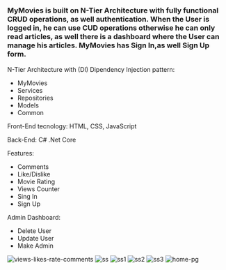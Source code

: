 # <h3>MyMovies is built on N-Tier Architecture with fully functional CRUD operations, as well authentication. When the User is logged in, he can use CUD operations otherwise he can only read articles, as well there is a dashboard where the User can manage his articles. MyMovies has Sign In,as well Sign Up form.</h3>

N-Tier Architecture with (DI) Dipendency Injection pattern:
<ul>
    <li>MyMovies</li>
    <li>Services</li>
    <li>Repositories</li>
    <li>Models</li>
    <li>Common</li>
</ul>
<p>Front-End tecnology: HTML, CSS, JavaScript</p>
<p>Back-End: C# .Net Core</p>

Features: 
<ul>
    <li>Comments</li>
    <li>Like/Dislike</li>
    <li>Movie Rating</li>
    <li>Views Counter</li>
    <li>Sing In</li>
    <li>Sign Up</li>

</ul>

Admin Dashboard:
<ul>
    <li>Delete User</li>
    <li>Update User</li>
    <li>Make Admin</li>
</ul>


<img src="https://i.ibb.co/4TKPKzQ/views-likes-rate-comments.png" alt="views-likes-rate-comments" border="0">
<img src="https://i.ibb.co/9ZCqgcv/ss.png" alt="ss" border="0">
<img src="https://i.ibb.co/ww3GRSM/ss1.png" alt="ss1" border="0">
<img src="https://i.ibb.co/rG87QX8/ss2.png" alt="ss2" border="0">
<img src="https://i.ibb.co/5cKgY2c/ss3.png" alt="ss3" border="0">
<img src="https://i.ibb.co/YX8j1yY/home-pg.png" alt="home-pg" border="0">
